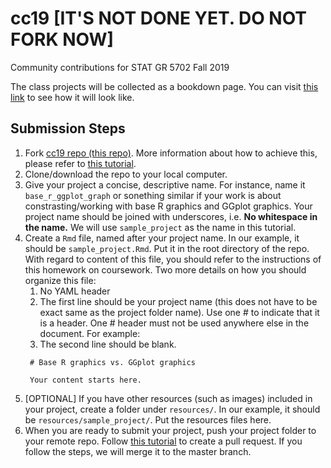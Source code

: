# cc19 [IT'S NOT DONE YET. DO NOT FORK NOW]
Community contributions for STAT GR 5702 Fall 2019

The class projects will be collected as a bookdown page. You can visit [this link](https://skyetim.github.io/edav_community_contribution_dev) to see how it will look like. 

## Submission Steps

1. Fork [cc19 repo (this repo)](https://github.com/jtr13/cc19). More information about how to achieve this, please refer to [this tutorial](https://edav.info/github.html#branching-someone-elses-repo).
2. Clone/download the repo to your local computer.
3. Give your project a concise, descriptive name. For instance, name it `base_r_ggplot_graph` or sonething similar if your work is about constrasting/working with base R graphics and GGplot graphics. Your project name should be joined with underscores, i.e. **No whitespace in the name.** We will use `sample_project` as the name in this tutorial. 
4. Create a `Rmd` file, named after your project name. In our example, it should be `sample_project.Rmd`. Put it in the root directory of the repo. With regard to content of this file, you should refer to the instructions of this homework on coursework. Two more details on how you should organize this file: 
    1. No YAML header
    2. The first line should be your project name (this does not have to be exact same as the project folder name). Use one \# to indicate that it is a header. One \# header must not be used anywhere else in the document. For example:
    3. The second line should be blank. 
   ```
    # Base R graphics vs. GGplot graphics

    Your content starts here. 
   ```
5. [OPTIONAL] If you have other resources (such as images) included in your project, create a folder under `resources/`. In our example, it should be `resources/sample_project/`. Put the resources files here. 
6. When you are ready to submit your project, push your project folder to your remote repo. Follow [this tutorial](https://help.github.com/en/articles/creating-a-pull-request-from-a-fork) to create a pull request. If you follow the steps, we will merge it to the master branch. 